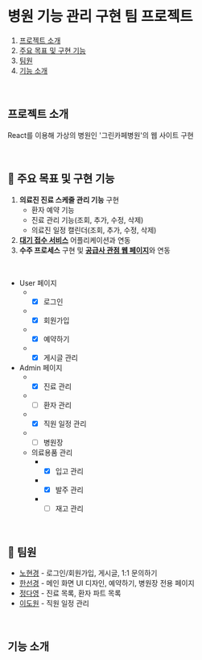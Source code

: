 # 병원 기능 관리 구현 팀 프로젝트
1. [프로젝트 소개](#프로젝트-소개)     
2. [주요 목표 및 구현 기능](#📌-주요-목표-및-구현-기능)   
3. [팀원](#👬-팀원)   
4. [기능 소개](#기능-소개)   

</br>

## 프로젝트 소개
React를 이용해 가상의 병원인 '그린카페병원'의 웹 사이트 구현

</br>

## 📌 주요 목표 및 구현 기능
1. **의료진 진료 스케줄 관리 기능** 구현
    - 환자 예약 기능
    - 진료 관리 기능(조회, 추가, 수정, 삭제)
    - 의료진 일정 캘린더(조회, 추가, 수정, 삭제)
2. <u>**대기 접수 서비스**</u> 어플리케이션과 연동
3. **수주 프로세스** 구현 및 <u>**공급사 관점 웹 페이지**</u>와 연동

</br>

- User 페이지 
  - - [x] 로그인
  - - [x] 회원가입
  - - [x] 예약하기
  - - [x] 게시글 관리
- Admin 페이지
  - - [x] 진료 관리
  - - [ ] 환자 관리
  - - [x] 직원 일정 관리
  - - [ ] 병원장
  - 의료용품 관리
    - - [x] 입고 관리
    - - [x] 발주 관리
    - - [ ] 재고 관리

</br>

## 👬 팀원
- [<u>노현경</u>](https://github.com/nohk1113) - 로그인/회원가입, 게시글, 1:1 문의하기
- [<u>한선경</u>](https://github.com/sunkh964)  - 메인 화면 UI 디자인, 예약하기, 병원장 전용 페이지
- [<u>정다영</u>](https://github.com/da9630jj) - 진료 목록, 환자 파트 목록
- [<u>이도원</u>](https://github.com/nubbp) - 직원 일정 관리


</br>

## 기능 소개
